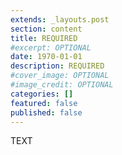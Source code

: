 ```yaml
---
extends: _layouts.post
section: content
title: REQUIRED
#excerpt: OPTIONAL
date: 1970-01-01
description: REQUIRED
#cover_image: OPTIONAL
#image_credit: OPTIONAL
categories: []
featured: false
published: false
---
```


TEXT